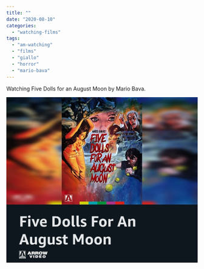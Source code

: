 ```yaml
---
title: ""
date: "2020-08-10"
categories: 
  - "watching-films"
tags: 
  - "am-watching"
  - "films"
  - "giallo"
  - "horror"
  - "mario-bava"
---
```


Watching Five Dolls for an August Moon by Mario Bava.

[![](images/five-dolls-for-an-august-moon.jpeg)](https://davidpeach.co.uk/wp-content/uploads/2023/05/five-dolls-for-an-august-moon.jpeg)
